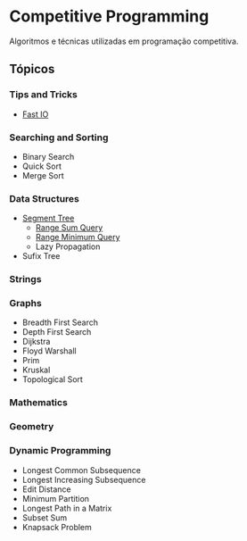 # Competitive Programming
Algoritmos e técnicas utilizadas em programação competitiva.

## Tópicos

### Tips and Tricks
* [Fast IO](Tips-and-Tricks/Fast-IO/readme.md)

### Searching and Sorting
* Binary Search
* Quick Sort
* Merge Sort

### Data Structures
* [Segment Tree](Data-Structures/Segment-Tree/)
	* [Range Sum Query](Data-Structures/Segment-Tree/rsq.cpp)
	* [Range Minimum Query](Data-Structures/Segment-Tree/rmq.cpp)
	* Lazy Propagation
* Sufix Tree

### Strings

### Graphs
* Breadth First Search
* Depth First Search
* Dijkstra
* Floyd Warshall
* Prim
* Kruskal
* Topological Sort

### Mathematics

### Geometry

### Dynamic Programming
* Longest Common Subsequence
* Longest Increasing Subsequence
* Edit Distance
* Minimum Partition
* Longest Path in a Matrix
* Subset Sum
* Knapsack Problem